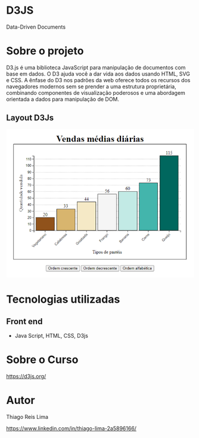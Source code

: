 # D3JS
  Data-Driven Documents

# Sobre o projeto
  D3.js é uma biblioteca JavaScript para manipulação de documentos com base em dados. O D3 ajuda você a dar vida aos dados usando HTML,     SVG e CSS. A ênfase do D3 nos padrões da web oferece todos os recursos dos navegadores modernos sem se prender a uma estrutura           proprietária, combinando componentes de visualização poderosos e uma abordagem orientada a dados para manipulação de DOM.

## Layout D3Js
![Mobile 1](https://github.com/Thiago771414/imagensProjetos/blob/main/slices/mobile/D3Js.png)

# Tecnologias utilizadas

## Front end
- Java Script, HTML, CSS, D3js

# Sobre o Curso
https://d3js.org/

# Autor

Thiago Reis Lima

https://www.linkedin.com/in/thiago-lima-2a5896166/
